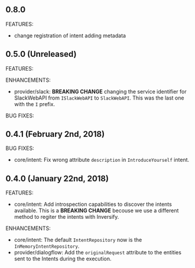 ## 0.8.0
FEATURES:

* change registration of intent adding metadata

## 0.5.0 (Unreleased)

FEATURES:

ENHANCEMENTS:

* provider/slack: **BREAKING CHANGE** changing the service identifier for SlackWebAPI from `ISlackWebAPI` to `SlackWebAPI`. This was the last one with the `I` prefix.

BUG FIXES:


## 0.4.1 (February 2nd, 2018)

BUG FIXES:

* core/intent: Fix wrong attribute `description` in  `IntroduceYourself` intent.


## 0.4.0 (January 22nd, 2018)

FEATURES:

* core/intent: Add introspection capabilities to discover the intents available. This is a **BREAKING CHANGE** becouse we use a different method to regiter the intents with Inversify.

ENHANCEMENTS:

* core/intent: The default `IntentRepository` now is the `InMemoryIntentRepository`.
* provider/dialogflow: Add the `originalRequest` attribute to the entities sent to the Intents during the execution.

